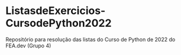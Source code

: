 # ListasdeExercicios-CursodePython2022
 Repositório para resolução das listas do Curso de Python de 2022 do FEA.dev (Grupo 4)
